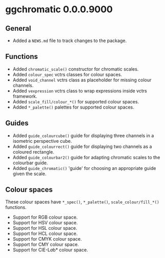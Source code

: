 # ggchromatic 0.0.0.9000

## General

* Added a `NEWS.md` file to track changes to the package.

## Functions

* Added `chromatic_scale()` constructor for chromatic scales.
* Added `colour_spec` vctrs classes for colour spaces.
* Added `void_channel` vctrs class as placeholder for missing colour channels.
* Added `vexpression` vctrs class to wrap expressions inside vctrs framework.
* Added `scale_fill/colour_*()` for supported colour spaces.
* Added `*_palette()` palettes for supported colour spaces.

## Guides

* Added `guide_colourcube()` guide for displaying three channels in a isometric
  perspective cube.
* Added `guide_colourrect()` guide for displaying two channels as a coloured 
  rectangle.
* Added `guide_colourbar2()` guide for adapting chromatic scales to the 
  colourbar guide.
* Added `guide_chromatic()` 'guide' for choosing an appropriate guide given the
  scale.

## Colour spaces

These colour spaces have `*_spec()`, `*_palette()`, `scale_colour/fill_*()` 
functions.

* Support for RGB colour space.
* Support for HSV colour space.
* Support for HSL colour space.
* Support for HCL colour space.
* Support for CMYK colour space.
* Support for CMY colour space.
* Support for CIE-L*a*b* colour space.

